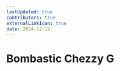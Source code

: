 ```yaml
---
lastUpdated: true
contributors: true
externalLinkIcon: true
date: 2024-12-12
---
```

# Bombastic Chezzy G